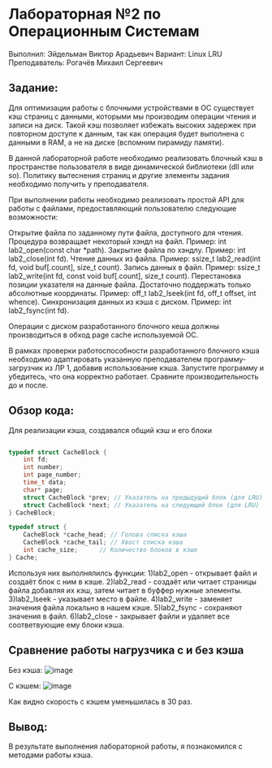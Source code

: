 # Лабораторная №2 по Операционным Системам

Выполнил: Эйдельман Виктор Арадьевич
Вариант: Linux LRU
Преподаватель: Рогачёв Михаил Сергеевич


## Задание:

Для оптимизации работы с блочными устройствами в ОС существует кэш страниц с данными, которыми мы производим операции чтения и записи на диск. Такой кэш позволяет избежать высоких задержек при повторном доступе к данным, так как операция будет выполнена с данными в RAM, а не на диске (вспомним пирамиду памяти).

В данной лабораторной работе необходимо реализовать блочный кэш в пространстве пользователя в виде динамической библиотеки (dll или so). Политику вытеснения страниц и другие элементы задания необходимо получить у преподавателя.

При выполнении работы необходимо реализовать простой API для работы с файлами, предоставляющий пользователю следующие возможности:

Открытие файла по заданному пути файла, доступного для чтения. Процедура возвращает некоторый хэндл на файл. Пример:
int lab2_open(const char *path).
Закрытие файла по хэндлу. Пример:
int lab2_close(int fd).
Чтение данных из файла. Пример:
ssize_t lab2_read(int fd, void buf[.count], size_t count).
Запись данных в файл. Пример:
ssize_t lab2_write(int fd, const void buf[.count], size_t count).
Перестановка позиции указателя на данные файла. Достаточно поддержать только абсолютные координаты. Пример:
​​​​​​​off_t lab2_lseek(int fd, off_t offset, int whence).
Синхронизация данных из кэша с диском. Пример:
int lab2_fsync(int fd).

Операции с диском разработанного блочного кеша должны производиться в обход page cache используемой ОС.

В рамках проверки работоспособности разработанного блочного кэша необходимо адаптировать указанную преподавателем программу-загрузчик из ЛР 1, добавив использование кэша. Запустите программу и убедитесь, что она корректно работает. Сравните производительность до и после.

## Обзор кода:

Для реализации кэша, создавался общий кэш и его блоки
```cpp

typedef struct CacheBlock {
    int fd;
    int number;
    int page_number;
    time_t data;
    char* page;
    struct CacheBlock *prev; // Указатель на предыдущий блок (для LRU)
    struct CacheBlock *next; // Указатель на следующий блок (для LRU)
} CacheBlock;

typedef struct {
    CacheBlock *cache_head; // Голова списка кэша
    CacheBlock *cache_tail; // Хвост списка кэша
    int cache_size;      // Количество блоков в кэше
} Cache;
```
Используя них выполнялилсь функции:
1)lab2_open - открывает файл и создаёт блок с ним в кэше.
2)lab2_read - создаёт или читает страницы файла добавляя их кэш, затем читает в буффер нужные элементы.
3)lab2_lseek - указывает место в файле.
4)lab2_write - заменяет значения файла локально в нашем кэше.
5)lab2_fsync - сохраняют значения в файл.
6)lab2_close - закрывает файли и удаляет все соответвующие ему блоки кэша.

## Сравнение работы нагрузчика с и без кэша

Без кэша:
![image](https://github.com/user-attachments/assets/5a47a0fe-4817-4eb8-b393-04a51ba8b48a)

С кэшем:
![image](https://github.com/user-attachments/assets/af413443-d687-4236-9f13-4424fc1fdbbf)

Как видно скорость с кэшем уменьшилась в 30 раз.


## Вывод:

В результате выполнения лабораторной работы, я познакомился с методами работы кэша.
